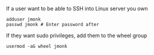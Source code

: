 If a user want to be able to SSH into Linux server you own

```
adduser jmonk
passwd jmonk # Enter password after
```

If they want sudo privileges, add them to the wheel group

```
usermod -aG wheel jmonk
```